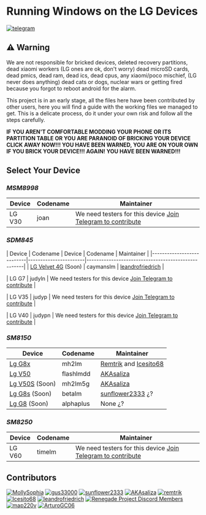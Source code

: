 # Running Windows on the LG Devices
[![telegram](https://img.shields.io/badge/chat-telegram-brightgreen.svg?logo=telegram&style=flat-square)](https://t.me/lgedevices)


## ⚠️ Warning
We are not responsible for bricked devices, deleted recovery partitions, dead xiaomi workers (LG ones are ok, don't worry) dead microSD cards, dead pmics, dead ram, dead ics, dead cpus, any xiaomi/poco mischief, (LG never does anything) dead cats or dogs, nuclear wars or getting fired because you forgot to reboot android for the alarm.

This project is in an early stage, all the files here have been contributed by other users, here you will find a guide with the working files we managed to get. This is a delicate process, do it under your own risk and follow all the steps carefully.

**IF YOU AREN'T COMFORTABLE MODDING YOUR PHONE OR ITS PARTITION TABLE OR YOU ARE PARANOID OF BRICKING YOUR DEVICE CLICK AWAY NOW!!! YOU HAVE BEEN WARNED, YOU ARE ON YOUR OWN IF YOU BRICK YOUR DEVICE!!! AGAIN! YOU HAVE BEEN WARNED!!!**


## Select Your Device

### *MSM8998*

| Device                    | Codename              | Maintainer                                         |
|---------------------------|-----------------------|----------------------------------------------------|
| LG V30             | joan                    | We need testers for this device [Join Telegram to contribute](https://t.me/lgedevices) |

### *SDM845*
| Device                    | Codename        | Device                    | Codename              | Maintainer                                         |
|---------------------------|-----------------------|----------------------------------------------------|
| [LG Velvet 4G](guides/caymanslm/README.md) (Soon) | caymanslm        | [leandrofriedrich](https://github.com/leandrofriedrich) |

| LG G7                     | judyln                | We need testers for this device [Join Telegram to contribute](https://t.me/lgedevices) |

| LG V35                    | judyp                 | We need testers for this device [Join Telegram to contribute](https://t.me/lgedevices) |

| LG V40                    | judypn                | We need testers for this device [Join Telegram to contribute](https://t.me/lgedevices) |


### *SM8150*


| Device                    | Codename              | Maintainer                                         |
|---------------------------|-----------------------|----------------------------------------------------|
| [Lg G8x](guides/mh2lm/README.md)                 | mh2lm                    | [Remtrik](https://github.com/remtrik) and [Icesito68](https://github.com/Icesito68)  |
| [Lg V50](guides/flashlmdd/README.md)                 | flashlmdd                    | [AKAsaliza](https://github.com/AKAsaliza) |
| [Lg V50S](guides/mh2lm5g/README.md)  (Soon)               | mh2lm5g                    | [AKAsaliza](https://github.com/AKAsaliza) |
| [Lg G8s](guides/mh2lm5g/README.md)  (Soon)               | betalm                    | [sunflower2333](https://github.com/sunflower2333) ¿? |
| [Lg G8](guides/alphaplus/README.md)  (Soon)               | alphaplus                    | None ¿? |




### *SM8250*
| Device                    | Codename              | Maintainer                                         |
|---------------------------|-----------------------|----------------------------------------------------|
| LG V60             | timelm                    | We need testers for this device [Join Telegram to contribute](https://t.me/lgedevices) |

## Contributors
[<img alt="MollySophia" src="https://images.weserv.nl/?url=https://avatars.githubusercontent.com/u/20746884?v=4&w=45&fit=cover&mask=circle&maxage=7d" />](https://github.com/MollySophia)
[<img alt="gus33000" src="https://images.weserv.nl/?url=https://avatars.githubusercontent.com/u/3755345?v=4&w=45&fit=cover&mask=circle&maxage=7d" />](https://github.com/gus33000)
[<img alt="sunflower2333" src="https://images.weserv.nl/?url=https://avatars.githubusercontent.com/u/54024877?v=4&w=45&fit=cover&mask=circle&maxage=7d" />](https://github.com/sunflower2333)
[<img alt="AKAsaliza" src="https://images.weserv.nl/?url=https://avatars.githubusercontent.com/u/33549290?v=4&w=45&fit=cover&mask=circle&maxage=7d" />](https://github.com/AKAsaliza)
[<img alt="remtrik" src="https://images.weserv.nl/?url=https://avatars.githubusercontent.com/u/69907487?v=4&w=45&fit=cover&mask=circle&maxage=7d" />](https://github.com/remtrik)
[<img alt="Icesito68" src="https://images.weserv.nl/?url=https://avatars.githubusercontent.com/u/113939920?v=4&w=45&fit=cover&mask=circle&maxage=7d" />](https://github.com/Icesito68)
[<img alt="leandrofriedrich " src="https://images.weserv.nl/?url=https://avatars.githubusercontent.com/u/58913672?v=4&w=45&fit=cover&mask=circle&maxage=7d" />](https://github.com/leandrofriedrich)
[<img alt="Renegade Project Discord Members" src="https://images.weserv.nl/?url=https://cdn.discordapp.com/icons/736563593058713690/68f67bfddf4390b11effc99917b16338.webp?size=256&w=45&fit=cover&mask=circle&maxage=7d" />](https://discord.gg/XXBWfag)
[<img alt="map220v" src="https://images.weserv.nl/?url=https://avatars.githubusercontent.com/u/14368485?v=4&w=45&fit=cover&mask=circle&maxage=7d" />](https://github.com/map220v)
[<img alt="ArturoGC06" src="https://images.weserv.nl/?url=https://avatars.githubusercontent.com/u/76574534?v=4&w=45&fit=cover&mask=circle&maxage=7d" />](https://github.com/ArturoGC06)









